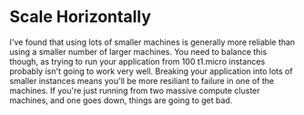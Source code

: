 # Scale Horizontally

I've found that using lots of smaller machines is generally more reliable than using a smaller number of larger machines. You need to balance this though, as trying to run your application from 100 t1.micro instances probably isn't going to work very well. Breaking your application into lots of smaller instances means you'll be more resiliant to failure in one of the machines. If you're just running from two massive compute cluster machines, and one goes down, things are going to get bad.